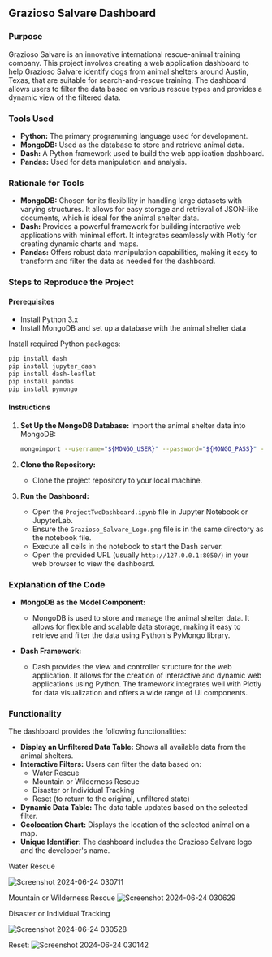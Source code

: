 
## Grazioso Salvare Dashboard

### Purpose
Grazioso Salvare is an innovative international rescue-animal training company. This project involves creating a web application dashboard to help Grazioso Salvare identify dogs from animal shelters around Austin, Texas, that are suitable for search-and-rescue training. The dashboard allows users to filter the data based on various rescue types and provides a dynamic view of the filtered data.

### Tools Used
- **Python:** The primary programming language used for development.
- **MongoDB:** Used as the database to store and retrieve animal data.
- **Dash:** A Python framework used to build the web application dashboard.
- **Pandas:** Used for data manipulation and analysis.

### Rationale for Tools
- **MongoDB:** Chosen for its flexibility in handling large datasets with varying structures. It allows for easy storage and retrieval of JSON-like documents, which is ideal for the animal shelter data.
- **Dash:** Provides a powerful framework for building interactive web applications with minimal effort. It integrates seamlessly with Plotly for creating dynamic charts and maps.
- **Pandas:** Offers robust data manipulation capabilities, making it easy to transform and filter the data as needed for the dashboard.

### Steps to Reproduce the Project

#### Prerequisites
- Install Python 3.x
- Install MongoDB and set up a database with the animal shelter data

Install required Python packages:
```bash
pip install dash
pip install jupyter_dash
pip install dash-leaflet
pip install pandas
pip install pymongo
```

#### Instructions

1. **Set Up the MongoDB Database:**
   Import the animal shelter data into MongoDB:
   ```bash
   mongoimport --username="${MONGO_USER}" --password="${MONGO_PASS}" --port=${MONGO_PORT} --host=${MONGO_HOST} --db AAC --collection animals --authenticationDatabase admin --type csv --headerline ./aac_shelter_outcomes.csv
   ```

2. **Clone the Repository:**
   - Clone the project repository to your local machine.

3. **Run the Dashboard:**
   - Open the `ProjectTwoDashboard.ipynb` file in Jupyter Notebook or JupyterLab.
   - Ensure the `Grazioso_Salvare_Logo.png` file is in the same directory as the notebook file.
   - Execute all cells in the notebook to start the Dash server.
   - Open the provided URL (usually `http://127.0.0.1:8050/`) in your web browser to view the dashboard.

### Explanation of the Code

- **MongoDB as the Model Component:**
  - MongoDB is used to store and manage the animal shelter data. It allows for flexible and scalable data storage, making it easy to retrieve and filter the data using Python's PyMongo library.

- **Dash Framework:**
  - Dash provides the view and controller structure for the web application. It allows for the creation of interactive and dynamic web applications using Python. The framework integrates well with Plotly for data visualization and offers a wide range of UI components.

### Functionality
The dashboard provides the following functionalities:
- **Display an Unfiltered Data Table:** Shows all available data from the animal shelters.
- **Interactive Filters:** Users can filter the data based on:
  - Water Rescue
  - Mountain or Wilderness Rescue
  - Disaster or Individual Tracking
  - Reset (to return to the original, unfiltered state)
- **Dynamic Data Table:** The data table updates based on the selected filter.
- **Geolocation Chart:** Displays the location of the selected animal on a map.
- **Unique Identifier:** The dashboard includes the Grazioso Salvare logo and the developer's name.



Water Rescue
 
![Screenshot 2024-06-24 030711](https://github.com/Besker1/Client_server_dev/assets/53057190/9a9e91f8-9bd3-4268-8000-5c7a22f77b7e)


Mountain or Wilderness Rescue
 ![Screenshot 2024-06-24 030629](https://github.com/Besker1/Client_server_dev/assets/53057190/b26b879b-2289-4b3e-b7f7-8022b6556558)


Disaster or Individual Tracking

 ![Screenshot 2024-06-24 030528](https://github.com/Besker1/Client_server_dev/assets/53057190/7e0556f8-a7fb-4ece-8be9-caf86cf1769b)

Reset:
 ![Screenshot 2024-06-24 030142](https://github.com/Besker1/Client_server_dev/assets/53057190/e1940306-6a6a-4b35-b5eb-c38eab7756bd)


